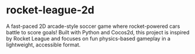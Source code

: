 # rocket-league-2d
A fast-paced 2D arcade-style soccer game where rocket-powered cars battle to score goals! Built with Python and Cocos2d, this project is inspired by Rocket League and focuses on fun physics-based gameplay in a lightweight, accessible format.
